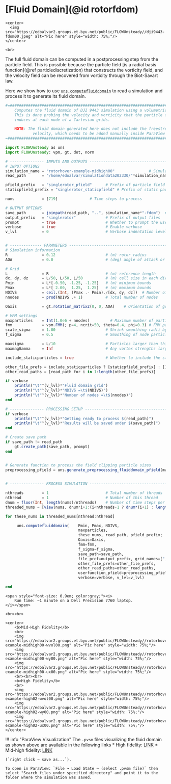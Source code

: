 # [Fluid Domain](@id rotorfdom)

```@raw html
<center>
  <img src="https://edoalvar2.groups.et.byu.net/public/FLOWUnsteady//dji9443-fdom00.jpeg" alt="Pic here" style="width: 75%;"/>
</center>
```

```@raw html
<br>
```

The full fluid domain can be computed in a postprocessing step from the
particle field.
This is possible because the particle field
[is a radial basis function](@ref particlediscretization) that
constructs the vorticity field, and the velocity field can be recovered from
vorticity through the Biot-Savart law.

Here we show how to use [`uns.computefluiddomain`](@ref) to read a
simulation and process it to generate its fluid domain.

```julia
#=##############################################################################
    Computes the fluid domain of DJI 9443 simulation using a volumetric domain.
    This is done probing the velocity and vorticity that the particle field
    induces at each node of a Cartesian grids.

    NOTE: The fluid domain generated here does not include the freestream
            velocity, which needs to be added manually inside ParaView (if any).
=###############################################################################

import FLOWUnsteady as uns
import FLOWUnsteady: vpm, gt, dot, norm

# --------------- INPUTS AND OUTPUTS -------------------------------------------
# INPUT OPTIONS
simulation_name = "rotorhover-example-midhigh00"               # Simulation to read
read_path       = "/home/edoalvar/simulationdata202330/"*simulation_name # Where to read simulation from

pfield_prefix   = "singlerotor_pfield"      # Prefix of particle field files to read
staticpfield_prefix = "singlerotor_staticpfield" # Prefix of static particle field files to read

nums            = [719]              # Time steps to process

# OUTPUT OPTIONS
save_path       = joinpath(read_path, "..", simulation_name*"-fdom")  # Where to save fluid domain
output_prefix   = "singlerotor"             # Prefix of output files
prompt          = true                      # Whether to prompt the user
verbose         = true                      # Enable verbose
v_lvl           = 0                         # Verbose indentation level


# -------------- PARAMETERS ----------------------------------------------------
# Simulation information
R               = 0.12                      # (m) rotor radius
AOA             = 0.0                       # (deg) angle of attack or incidence angle

# Grid
L               = R                         # (m) reference length
dx, dy, dz      = L/50, L/50, L/50          # (m) cell size in each direction
Pmin            = L*[-0.50, -1.25, -1.25]   # (m) minimum bounds
Pmax            = L*[ 2.00,  1.25,  1.25]   # (m) maximum bounds
NDIVS           = ceil.(Int, (Pmax .- Pmin)./[dx, dy, dz])  # Number of cells in each direction
nnodes          = prod(NDIVS .+ 1)          # Total number of nodes

Oaxis           = gt.rotation_matrix2(0, 0, AOA)    # Orientation of grid

# VPM settings
maxparticles    = Int(1.0e6 + nnodes)         # Maximum number of particles
fmm             = vpm.FMM(; p=4, ncrit=50, theta=0.4, phi=0.3) # FMM parameters (decrease phi to reduce FMM noise)
scale_sigma     = 1.00                      # Shrink smoothing radii by this factor
f_sigma         = 0.5                       # Smoothing of node particles as sigma = f_sigma*meansigma

maxsigma        = L/10                      # Particles larger than this get shrunk to this size (this helps speed up computation)
maxmagGamma     = Inf                       # Any vortex strengths larger than this get clipped to this value

include_staticparticles = true              # Whether to include the static particles embedded in the solid surfaces

other_file_prefs = include_staticparticles ? [staticpfield_prefix] : []
other_read_paths = [read_path for i in 1:length(other_file_prefs)]

if verbose
    println("\t"^(v_lvl)*"Fluid domain grid")
    println("\t"^(v_lvl)*"NDIVS =\t$(NDIVS)")
    println("\t"^(v_lvl)*"Number of nodes =\t$(nnodes)")
end

# --------------- PROCESSING SETUP ---------------------------------------------
if verbose
    println("\t"^(v_lvl)*"Getting ready to process $(read_path)")
    println("\t"^(v_lvl)*"Results will be saved under $(save_path)")
end

# Create save path
if save_path != read_path
    gt.create_path(save_path, prompt)
end


# Generate function to process the field clipping particle sizes
preprocessing_pfield = uns.generate_preprocessing_fluiddomain_pfield(maxsigma, maxmagGamma;
                                                                        verbose=verbose, v_lvl=v_lvl+1)

# --------------- PROCESS SIMULATION -------------------------------------------

nthreads        = 1                         # Total number of threads
nthread         = 1                         # Number of this thread
dnum = floor(Int, length(nums)/nthreads)    # Number of time steps per thread
threaded_nums = [view(nums, dnum*i+1:(i<nthreads-1 ? dnum*(i+1) : length(nums))) for i in 0:nthreads-1]

for these_nums in threaded_nums[nthread:nthread]

     uns.computefluiddomain(    Pmin, Pmax, NDIVS,
                                maxparticles,
                                these_nums, read_path, pfield_prefix;
                                Oaxis=Oaxis,
                                fmm=fmm,
                                f_sigma=f_sigma,
                                save_path=save_path,
                                file_pref=output_prefix, grid_names=["_fdom"],
                                other_file_prefs=other_file_prefs,
                                other_read_paths=other_read_paths,
                                userfunction_pfield=preprocessing_pfield,
                                verbose=verbose, v_lvl=v_lvl)

end
```
```@raw html
<span style="font-size: 0.9em; color:gray;"><i>
    Run time: ~1 minute on a Dell Precision 7760 laptop.
</i></span>

<br><br>
```


```@raw html
<center>
    <b>Mid-High Fidelity</b>
    <br>
    <img src="https://edoalvar2.groups.et.byu.net/public/FLOWUnsteady//rotorhover-example-midhigh00-wvol00.png" alt="Pic here" style="width: 75%;"/>
    <img src="https://edoalvar2.groups.et.byu.net/public/FLOWUnsteady//rotorhover-example-midhigh00-wy00.png" alt="Pic here" style="width: 75%;"/>
    <img src="https://edoalvar2.groups.et.byu.net/public/FLOWUnsteady//rotorhover-example-midhigh00-ux00.png" alt="Pic here" style="width: 75%;"/>
    <br><br><br>
    <b>High Fidelity</b>
    <br>
    <img src="https://edoalvar2.groups.et.byu.net/public/FLOWUnsteady//rotorhover-example-high02-wvol00.png" alt="Pic here" style="width: 75%;"/>
    <img src="https://edoalvar2.groups.et.byu.net/public/FLOWUnsteady//rotorhover-example-high02-wy00.png" alt="Pic here" style="width: 75%;"/>
    <img src="https://edoalvar2.groups.et.byu.net/public/FLOWUnsteady//rotorhover-example-high02-ux00.png" alt="Pic here" style="width: 75%;"/>
</center>
```
!!! info "ParaView Visualization"
    The `.pvsm` files visualizing the fluid domain as shown above are
    available in the following links
    * High fidelity: [LINK](https://edoalvar2.groups.et.byu.net/public/FLOWUnsteady//dji9443-fdom-high02.pvsm)
    * Mid-high fidelity: [LINK](https://edoalvar2.groups.et.byu.net/public/FLOWUnsteady//dji9443-fdom-midhigh00.pvsm)

    (`right click → save as...`).

    To open in ParaView: `File → Load State → (select .pvsm file)` then
    select "Search files under specified directory" and point it to the
    folder where the simulation was saved.

